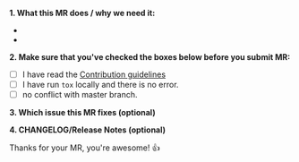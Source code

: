 **1. What this MR does / why we need it:**

-
-

**2. Make sure that you've checked the boxes below before you submit MR:**

- [ ] I have read the [Contribution guidelines](CONTRIBUTING.md)
- [ ] I have run `tox` locally and there is no error.
- [ ] no conflict with master branch.

**3. Which issue this MR fixes (optional)**


**4. CHANGELOG/Release Notes (optional)**


Thanks for your MR, you're awesome! :+1: